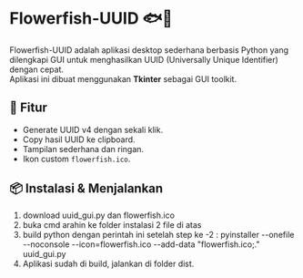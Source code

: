 # Flowerfish-UUID 🐟🌸

Flowerfish-UUID adalah aplikasi desktop sederhana berbasis Python yang dilengkapi GUI untuk menghasilkan UUID (Universally Unique Identifier) dengan cepat.  
Aplikasi ini dibuat menggunakan **Tkinter** sebagai GUI toolkit.

## 🚀 Fitur
- Generate UUID v4 dengan sekali klik.
- Copy hasil UUID ke clipboard.
- Tampilan sederhana dan ringan.
- Ikon custom `flowerfish.ico`.

## 📦 Instalasi & Menjalankan
1. download uuid_gui.py dan flowerfish.ico
2. buka cmd arahin ke folder instalasi 2 file di atas
3. build python dengan perintah ini setelah step ke -2 : pyinstaller --onefile --noconsole --icon=flowerfish.ico --add-data "flowerfish.ico;." uuid_gui.py
4. Aplikasi sudah di build, jalankan di folder dist.

